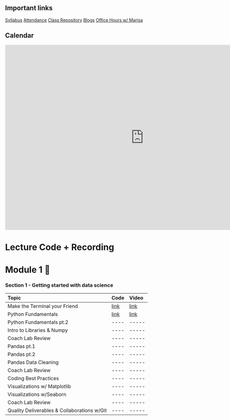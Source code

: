 ## Important links 

[Syllabus](https://drive.google.com/file/d/1GV1nO8scPDJ6YRjHhkZdivPyLsZ90CQx/view?usp=sharing)
[Attendance](https://docs.google.com/spreadsheets/d/1Gh6lVjdON4BlypWi0kg5J8wmOp5wA8lYEY9NNno8NNE/edit#gid=0)
[Class Repository](https://github.com/learn-co-students/DC-DS-071519)
[Blogs](https://docs.google.com/spreadsheets/d/1_htTQYrndRnM9ZdhsKnGcZqKLJ3sPcOWGold7qMhFpM/edit#gid=0)
[Office Hours w/ Marisa](https://calendar.google.com/calendar/selfsched?sstoken=UU5wV2d1aW1QMFVofGRlZmF1bHR8ODY0MjExZDE2YjRjNTMzMWNhNDZlODExM2NkOWI0MDg)



## Calendar

<iframe src="https://calendar.google.com/calendar/b/1/embed?height=600&amp;wkst=1&amp;bgcolor=%23ffffff&amp;ctz=America%2FNew_York&amp;src=ZmxhdGlyb25zY2hvb2wuY29tX3NtZWE2aWE4bWluN252YWRjY2o5aWwzY2hvQGdyb3VwLmNhbGVuZGFyLmdvb2dsZS5jb20&amp;color=%234285F4&amp;mode=WEEK&amp;showNav=1&amp;showPrint=0&amp;showCalendars=0&amp;showTitle=0&amp;title" style="border-width:0" width="900" height="600" frameborder="0" scrolling="no"></iframe>

# Lecture Code + Recording
# Module 1 🌱

### Section 1 - Getting started with data science
| Topic                                  | Code                | Video                |
|:---|:---|:---|
|Make the Terminal your Friend| [link](https://github.com/learn-co-students/dc_ds_06_03_19/tree/master/module_1/week_1/day_1_lecture_1_terminal)| [link](https://www.youtube.com/watch?v=Pv9VOqtHfic&feature=youtu.be)|
|Python Fundamentals| [link](https://github.com/learn-co-students/dc-ds-071519/blob/master/1-Module/1-Section/day_2_lecture_1_python-101-assignment-to-loops)  | [link](https://youtu.be/Q1PetZbllno) |
|Python Fundamentals pt.2| ----                | -----                |
|Intro to Libraries & Numpy | ----                | -----                |
|Coach Lab Review | ----                | -----                |
|Pandas pt.1 | ----                | -----                |
|Pandas pt.2 | ----                | -----                |
|Pandas Data Cleaning | ----                | -----                |
|Coach Lab Review | ----                | -----                |
|Coding Best Practices | ----                | -----                |
|Visualizations w/ Matplotlib | ----                | -----                |
|Visualizations w/Seaborn | ----                | -----                |
|Coach Lab Review | ----                | -----                |
|Quality Deliverables & Collaborations w/Git | ----                | -----                |
